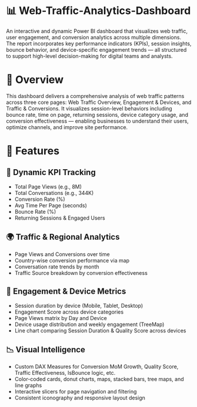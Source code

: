 # 📊 Web-Traffic-Analytics-Dashboard
An interactive and dynamic Power BI dashboard that visualizes web traffic, user engagement, and conversion analytics across multiple dimensions. The report incorporates key performance indicators (KPIs), session insights, bounce behavior, and device-specific engagement trends — all structured to support high-level decision-making for digital teams and analysts.

# 🚀 Overview
This dashboard delivers a comprehensive analysis of web traffic patterns across three core pages: Web Traffic Overview, Engagement & Devices, and Traffic & Conversions. It visualizes session-level behaviors including bounce rate, time on page, returning sessions, device category usage, and conversion effectiveness — enabling businesses to understand their users, optimize channels, and improve site performance.

# 🔧 Features
## 📌 Dynamic KPI Tracking
- Total Page Views (e.g., 8M)
- Total Conversations (e.g., 344K)
- Conversion Rate (%)
- Avg Time Per Page (seconds)
- Bounce Rate (%)
- Returning Sessions & Engaged Users

## 🌍 Traffic & Regional Analytics
- Page Views and Conversions over time
- Country-wise conversion performance via map
- Conversation rate trends by month
- Traffic Source breakdown by conversion effectiveness

## 🧠 Engagement & Device Metrics
- Session duration by device (Mobile, Tablet, Desktop)
- Engagement Score across device categories
- Page Views matrix by Day and Device
- Device usage distribution and weekly engagement (TreeMap)
- Line chart comparing Session Duration & Quality Score across devices

## 📉 Visual Intelligence
- Custom DAX Measures for Conversion MoM Growth, Quality Score, Traffic Effectiveness, IsBounce logic, etc.
- Color-coded cards, donut charts, maps, stacked bars, tree maps, and line graphs
- Interactive slicers for page navigation and filtering
- Consistent iconography and responsive layout design


